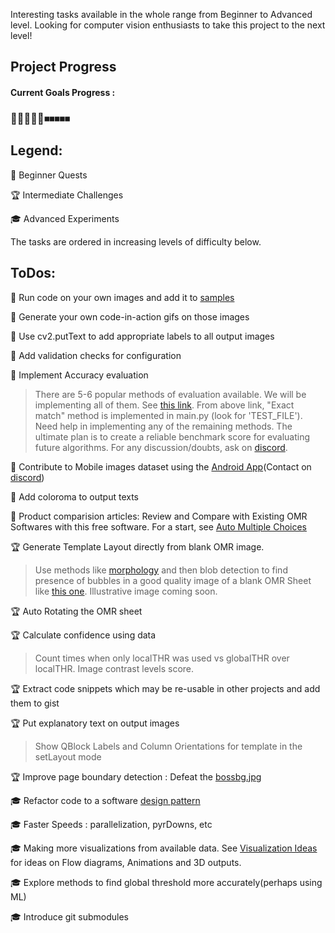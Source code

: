 Interesting tasks available in the whole range from Beginner to Advanced level. 
Looking for computer vision enthusiasts to take this project to the next level!

## Project Progress 
#### Current Goals Progress : 
### 🔲🔲🔲🔲🔲⏹⏹⏹⏹⏹
<!-- ### 🔵🔵🔵🔵🔵🔵⚪️⚪️⚪️ -->
<!-- ### 🥅__25__⚽️_____75______ 🏃‍♂️ -->

## Legend:
📝 Beginner Quests	

🏆 Intermediate Challenges

🎓 Advanced Experiments

The tasks are ordered in increasing levels of difficulty below.

## ToDos:

📝 Run code on your own images and add it to [samples](#)
<!-- Link to - How to add a sample folder -->

📝 Generate your own code-in-action gifs on those images 
<!-- Link to - mini_scripts -->

📝 Use cv2.putText to add appropriate labels to all output images
<!-- Give one example and steps here -->

📝 Add validation checks for configuration
<!-- PRELIM_CHECKS : if blank OMR available, do test on it too-->

📝 Implement Accuracy evaluation 
> There are 5-6 popular methods of evaluation available. We will be implementing all of them. See [this link](https://www.wikiwand.com/en/Multi-label_classification#/Statistics_and_evaluation_metrics).
> From above link, "Exact match" method is implemented in main.py (look for 'TEST_FILE').
> Need help in implementing any of the remaining methods.
> The ultimate plan is to create a reliable benchmark score for evaluating future algorithms.
> For any discussion/doubts, ask on [discord](https://discord.gg/HKw6juP).

<!-- from Coco: https://github.com/cocodataset/cocoapi/blob/master/PythonAPI/pycocotools/cocoeval.py -->

📝 Contribute to Mobile images dataset using the [Android App](https://github.com/Udayraj123/AndroidOMRHelper)(Contact on [discord](https://discord.gg/HKw6juP)) 
<!-- > Show image for- Make separate bending set  -->

📝 	Add coloroma to output texts
<!-- link to colorama -->
<!-- Add colored bg terminal output -->

📝 	Product comparision articles: 
	Review and Compare with Existing OMR Softwares with this free software. For a start, see [Auto Multiple Choices](https://www.auto-multiple-choice.net/)
<!-- List of existing omr softwares -->

<!-- 📝 Suggest a good logo! -->

<!-- 🏆 [ONGOING] Running the code on Colab -->

🏆 Generate Template Layout directly from blank OMR image.
> Use methods like [morphology](./extras/Progress/2019-04-26/images/align_correct.PNG) and then blob detection to find presence of bubbles in a good quality image of a blank OMR Sheet like [this one](./extras/Original%20OMRs/OMR_JUNIORS/OMR_JUNIORS_front.jpg).
> Illustrative image coming soon.

<!-- Suggest blob detection morph outputs here -->
<!-- GUI guided better? future excess to think -->

🏆 Auto Rotating the OMR sheet

🏆 Calculate confidence using data
> Count times when only localTHR was used vs globalTHR over localTHR.
> Image contrast levels score.

🏆 Extract code snippets which may be re-usable in other projects and add them to gist

<!-- 🏆  Identifying if input is a closeUp : check no contours & make use of whites! -->
 
🏆 Put explanatory text on output images
> Show QBlock Labels and Column Orientations for template in the setLayout mode

<!-- 🏆 Making a Testing Benchmark ([Dataset coming very soon](https://drive.google.com/drive/folders/16Hlvv6D-25AlNXC65_vrsk-P4kVu7VKb?usp=sharing )!)  -->

🏆 Improve page boundary detection : Defeat the [bossbg.jpg](./extras/Test/Backgrounds/bossbg.jpg)

🎓 Refactor code to a software [design pattern](https://refactoring.guru/design-patterns/python)
<!-- 
Refactoring
	refactor evaluation code
	rename variables to answer why they really exist 
	Follow block diagram for functions
	Lesser functions
	remove unnecc globals, locals
-->

🎓 Faster Speeds : parallelization, pyrDowns, etc
<!-- better template matching -->
<!-- adding native cpp calls -->

🎓 Making more visualizations from available data. See [Visualization Ideas](#) for ideas on Flow diagrams, Animations and 3D outputs.
<!-- > animation frames for warped persp, markers match moving -->
<!-- []> Alignment gif!! (use mobile images) -->

<!-- > add wordcloud from related research papers contents -->
<!-- > Marker scale variation plot to justify ScaleRange -->
<!-- > Show flow diagram for File moving patterns -->
<!-- >> the all mean threshold hist barplot - highlight which cols are marked which are not. -->
<!-- >> Instead of csv, make Excel sheet output with color coding  -->

🎓 Explore methods to find global threshold more accurately(perhaps using ML)
<!-- 
>> mini AI: Train to give you correct threshold based on histogram array!!
			mini hovers of adaptive threshold plots in the template overlay image
			Marker-Manual cases : Add Marker guidance as first manual, those that still are errs will go into the guided manual.
			Who's saying you can have only one go at the whole data?
				-> Figure out ways to get suggestions for fine tuning based on your data.
					>> Especially on column alignment
					>> Make use of 123456789 type multimarks here
> Generate data for training to match the marker coords! (see test_translate.output)
 
 -->
<!-- 🎓 For r/dataisbeautiful : 3D viz of the images templateMatch output(, Sobel eroded blobs)to see the peaks in morph output as well as qStrips -->

<!-- 🎓 Auto Alignment horizontally based on col_orient -->

🎓 Introduce git submodules 

<!-- Get Full ToDo List in the [Kanban Board(w.i.p)](https://github.com/Udayraj123/OMRChecker/projects/1). -->